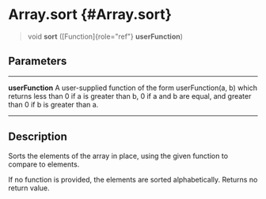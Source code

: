 Array.sort {#Array.sort}
==========

> void **sort** ([Function]{role="ref"} **userFunction**)

Parameters
----------

  ------------------ ----------------------------------------------------------------
  **userFunction**   A user-supplied function of the form userFunction(a, b) which
                     returns less than 0 if a is greater than b, 0 if a and b are
                     equal, and greater than 0 if b is greater than a.
  ------------------ ----------------------------------------------------------------

Description
-----------

Sorts the elements of the array in place, using the given function to
compare to elements.

If no function is provided, the elements are sorted alphabetically.
Returns no return value.

